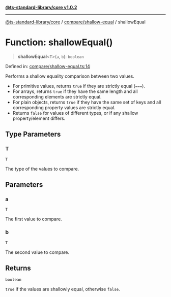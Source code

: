 [**@ts-standard-library/core v1.0.2**](../../../README.md)

***

[@ts-standard-library/core](../../../modules.md) / [compare/shallow-equal](../README.md) / shallowEqual

# Function: shallowEqual()

> **shallowEqual**\<`T`\>(`a`, `b`): `boolean`

Defined in: [compare/shallow-equal.ts:14](https://github.com/gabaudette/ts-stdlib/blob/4a412e6fb273dc9fcab54b84c05921f52dac4b3f/packages/core/src/compare/shallow-equal.ts#L14)

Performs a shallow equality comparison between two values.

- For primitive values, returns `true` if they are strictly equal (`===`).
- For arrays, returns `true` if they have the same length and all corresponding elements are strictly equal.
- For plain objects, returns `true` if they have the same set of keys and all corresponding property values are strictly equal.
- Returns `false` for values of different types, or if any shallow property/element differs.

## Type Parameters

### T

`T`

The type of the values to compare.

## Parameters

### a

`T`

The first value to compare.

### b

`T`

The second value to compare.

## Returns

`boolean`

`true` if the values are shallowly equal, otherwise `false`.
